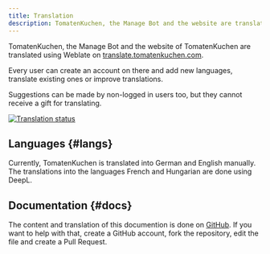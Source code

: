 ```yaml
---
title: Translation
description: TomatenKuchen, the Manage Bot and the website are translated using Weblate - you can also help!
---
```


TomatenKuchen, the Manage Bot and the website of TomatenKuchen are translated using Weblate on [translate.tomatenkuchen.com](https://translate.tomatenkuchen.com/engage/tk).

Every user can create an account on there and add new languages, translate existing ones or improve translations.

Suggestions can be made by non-logged in users too, but they cannot receive a gift for translating.

[![Translation status](https://translate.tomatenkuchen.com/widget/tk/multi-auto.svg)](https://translate.tomatenkuchen.com/engage/tk/)

## Languages {#langs}

Currently, TomatenKuchen is translated into German and English manually. The translations into the languages French and Hungarian are done using DeepL.

## Documentation {#docs}

The content and translation of this documention is done on [GitHub](https://github.com/DEVTomatoCake/tk-docs).
If you want to help with that, create a GitHub account, fork the repository, edit the file and create a Pull Request.

